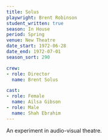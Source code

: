 ```yaml
---
title: Solus
playwright: Brent Robinson
student_written: true
season: In House
period: Spring
venue: New Theatre
date_start: 1972-06-28
date_end: 1972-07-01
season_sort: 290

crew:
- role: Director
  name: Brent Solus

cast:
- role: Female
  name: Ailsa Gibson
- role: Male
  name: Shah Ebrahim
---
```


An experiment in audio-visual theatre.
